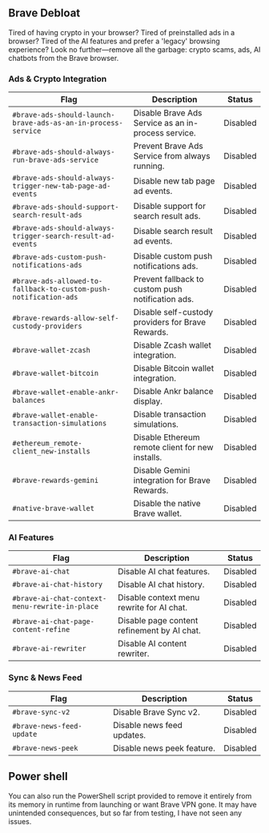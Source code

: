 ## Brave Debloat

Tired of having crypto in your browser? Tired of preinstalled ads in a browser? Tired of the AI features and prefer a 'legacy' browsing experience? Look no further—remove all the garbage: crypto scams, ads, AI chatbots from the Brave browser.



### **Ads & Crypto Integration**

| Flag                                           | Description                                                   | Status     |
|------------------------------------------------|---------------------------------------------------------------|------------|
| `#brave-ads-should-launch-brave-ads-as-an-in-process-service` | Disable Brave Ads Service as an in-process service.          | Disabled   |
| `#brave-ads-should-always-run-brave-ads-service` | Prevent Brave Ads Service from always running.               | Disabled   |
| `#brave-ads-should-always-trigger-new-tab-page-ad-events` | Disable new tab page ad events.                              | Disabled   |
| `#brave-ads-should-support-search-result-ads`  | Disable support for search result ads.                       | Disabled   |
| `#brave-ads-should-always-trigger-search-result-ad-events` | Disable search result ad events.                             | Disabled   |
| `#brave-ads-custom-push-notifications-ads`     | Disable custom push notifications ads.                        | Disabled   |
| `#brave-ads-allowed-to-fallback-to-custom-push-notification-ads` | Prevent fallback to custom push notification ads.            | Disabled   |
| `#brave-rewards-allow-self-custody-providers`  | Disable self-custody providers for Brave Rewards.             | Disabled   |
| `#brave-wallet-zcash`                          | Disable Zcash wallet integration.                             | Disabled   |
| `#brave-wallet-bitcoin`                        | Disable Bitcoin wallet integration.                           | Disabled   |
| `#brave-wallet-enable-ankr-balances`           | Disable Ankr balance display.                                 | Disabled   |
| `#brave-wallet-enable-transaction-simulations` | Disable transaction simulations.                              | Disabled   |
| `#ethereum_remote-client_new-installs`         | Disable Ethereum remote client for new installs.              | Disabled   |
| `#brave-rewards-gemini`                        | Disable Gemini integration for Brave Rewards.                 | Disabled   |
| `#native-brave-wallet`                         | Disable the native Brave wallet.                              | Disabled   |

### **AI Features**

| Flag                                          | Description                                                   | Status     |
|-----------------------------------------------|---------------------------------------------------------------|------------|
| `#brave-ai-chat`                             | Disable AI chat features.                                    | Disabled   |
| `#brave-ai-chat-history`                     | Disable AI chat history.                                     | Disabled   |
| `#brave-ai-chat-context-menu-rewrite-in-place` | Disable context menu rewrite for AI chat.                    | Disabled   |
| `#brave-ai-chat-page-content-refine`         | Disable page content refinement by AI chat.                  | Disabled   |
| `#brave-ai-rewriter`                         | Disable AI content rewriter.                                 | Disabled   |

### **Sync & News Feed**

| Flag                                          | Description                                                   | Status     |
|-----------------------------------------------|---------------------------------------------------------------|------------|
| `#brave-sync-v2`                             | Disable Brave Sync v2.                                       | Disabled   |
| `#brave-news-feed-update`                    | Disable news feed updates.                                   | Disabled   |
| `#brave-news-peek`                           | Disable news peek feature.                                   | Disabled   |

## Power shell

You can also run the PowerShell script provided to remove it entirely from its memory in runtime from launching or want Brave VPN gone. It may have unintended consequences, but so far from testing, I have not seen any issues.
